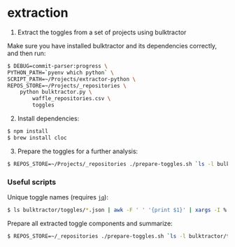# extraction

1. Extract the toggles from a set of projects using bulktractor

Make sure you have installed bulktractor and its dependencies correctly, and then run:

```bash
$ DEBUG=commit-parser:progress \
PYTHON_PATH=`pyenv which python` \
SCRIPT_PATH=~/Projects/extractor-python \
REPOS_STORE=~/Projects/_repositories \
    python bulktractor.py \
        waffle_repositories.csv \
        toggles
```


2. Install dependencies:

```bash
$ npm install
$ brew install cloc
```

3. Prepare the toggles for a further analysis:

```bash
$ REPOS_STORE=~/Projects/_repositories ./prepare-toggles.sh `ls -l bulktractor/toggles/ | awk '{if ($9 && $9 != "README.md") printf ("%9s ", $9) }' | sed 's/\.json//g'`
```

### Useful scripts

Unique toggle names (requires [`jq`](https://stedolan.github.io/jq/)):

```bash
$ ls bulktractor/toggles/*.json | awk -F ' ' '{print $1}' | xargs -I % jq --raw-output '.Router | to_entries | map(.value) | flatten | map(select(.operation == "ADDED")) | .[] | .toggle.id | sub("-[0-9a-f]+$"; "") | gsub("\\x27"; "") | sub(".+\\."; "") | ascii_downcase' % | sort > toggle_names.txt
```

Prepare all extracted toggle components and summarize:

```bash
$ REPOS_STORE=~/_repositories ./prepare-toggles.sh `ls -l bulktractor/toggles/ | awk '{if ($9) printf ("%9s ", $9) }' | sed 's/\.json//g'`
```

